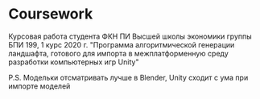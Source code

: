 # Coursework
Курсовая работа студента ФКН ПИ Высшей школы экономики группы БПИ 199, 1 курс 2020 г.
"Программа алгоритмической генерации ландшафта, готового для импорта в межплатформенную среду разработки компьютерных игр Unity"

P.S. Модельки отсматривать лучше в Blender, Unity сходит с ума при импорте моделей

